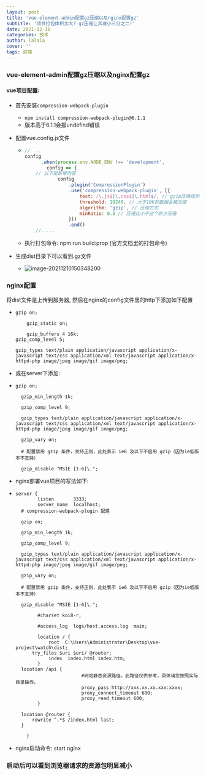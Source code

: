 ```yaml
---
layout: post
title: 'vue-element-admin配置gz压缩以及nginx配置gz'
subtitle: '项目打包体积太大? gz压缩让其减小三分之二!'
date: 2021-12-10
categories: 技术
author: lalala
cover: ''
tags: 前端
---
```


### vue-element-admin配置gz压缩以及nginx配置gz

#### vue项目配置:

* 首先安装`compression-webpack-plugin`

  * `npm install compression-webpack-plugin@6.1.1 `
  * 版本高于6.1.1会报undefind错误

* 配置vue.config.js文件

  * ```js
    // ....
    config
          .when(process.env.NODE_ENV !== 'development',
            config => {
        // 以下是新增内容
        		config
                	.plugin('CompressionPlugin')
                	.use('compression-webpack-plugin', [{
                  		test: /\.js$|\.css$|\.html$/, // gzip压缩规则
                  		threshold: 10240, // 大于10K的数据会被压缩
                  		algorithm: 'gzip', // 压缩方式
                  		minRatio: 0.8 // 压缩比小于这个的才压缩
                	}])
                	.end()
        //.....
    ```

  * 执行打包命令:  npm run build:prop (官方文档里的打包命令)

* 生成dist目录下可以看到.gz文件

  * ![image-20211210150348200](https://cdn.jsdelivr.net/gh/wzc520pyfm/Picbed_PicGo@master/img/image-20211210150348200.png)

### nginx配置

将dist文件是上传到服务器, 然后在nginx的config文件里的http下添加如下配置

* ```config
  gzip on;
  
      gzip_static on;
  
      gzip_buffers 4 16k;
  gzip_comp_level 5;
      
  gzip_types text/plain application/javascript application/x-javascript text/css application/xml text/javascript application/x-httpd-php image/jpeg image/gif image/png;
  ```

* 或在server下添加:

* ```config
  gzip on;
      
  	gzip_min_length 1k;
      
  	gzip_comp_level 9;
      
  	gzip_types text/plain application/javascript application/x-javascript text/css application/xml text/javascript application/x-httpd-php image/jpeg image/gif image/png;
      
  	gzip_vary on;
      
  	# 配置禁用 gzip 条件，支持正则，此处表示 ie6 及以下不启用 gzip（因为ie低版本不支持）
      
  	gzip_disable "MSIE [1-6]\.";
  ```

* nginx部署vue项目的写法如下: 

* ```config
  server {
          listen       3333;
          server_name  localhost;
  	# compression-webpack-plugin 配置
      
  	gzip on;
      
  	gzip_min_length 1k;
      
  	gzip_comp_level 9;
      
  	gzip_types text/plain application/javascript application/x-javascript text/css application/xml text/javascript application/x-httpd-php image/jpeg image/gif image/png;
      
  	gzip_vary on;
      
  	# 配置禁用 gzip 条件，支持正则，此处表示 ie6 及以下不启用 gzip（因为ie低版本不支持）
      
  	gzip_disable "MSIE [1-6]\.";
  
          #charset koi8-r;
  
          #access_log  logs/host.access.log  main;
  
          location / {
              root  C:\Users\Administrator\Desktop\vue-project\watch\dist;
  	    try_files $uri $uri/ @router;
              index  index.html index.htm;
          }
  	location /api {
                          #网站静态资源路径。此路径仅供参考，具体请您按照实际目录操作。
                          proxy_pass http://xxx.xx.xx.xxx:xxxx;
                          proxy_connect_timeout 600;
                          proxy_read_timeout 600;
          }
  
  	location @router {
  	    rewrite ^.*$ /index.html last;
  	}
  
      }
  ```

* nginx启动命令: start nginx

### 启动后可以看到浏览器请求的资源包明显减小

